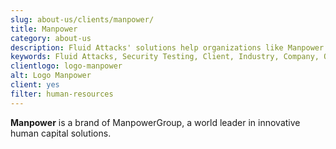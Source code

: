 ```yaml
---
slug: about-us/clients/manpower/
title: Manpower
category: about-us
description: Fluid Attacks' solutions help organizations like Manpower to identify security vulnerabilities in their systems and manage their attack surfaces.
keywords: Fluid Attacks, Security Testing, Client, Industry, Company, Organization, Pentesting, Ethical Hacking, Manpower
clientlogo: logo-manpower
alt: Logo Manpower
client: yes
filter: human-resources
---
```


**Manpower** is a brand of ManpowerGroup,
a world leader in innovative human capital solutions.
